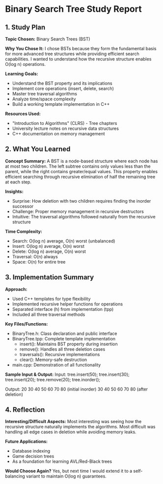 # Binary Search Tree Study Report

## 1. Study Plan

**Topic Chosen:** Binary Search Trees (BST)

**Why You Chose It:**
I chose BSTs because they form the fundamental basis for more advanced tree structures while providing efficient search capabilities. I wanted to understand how the recursive structure enables O(log n) operations.

**Learning Goals:**
- Understand the BST property and its implications
- Implement core operations (insert, delete, search)
- Master tree traversal algorithms
- Analyze time/space complexity
- Build a working template implementation in C++

**Resources Used:**
- "Introduction to Algorithms" (CLRS) - Tree chapters
- University lecture notes on recursive data structures
- C++ documentation on memory management

## 2. What You Learned

**Concept Summary:**
A BST is a node-based structure where each node has at most two children. The left subtree contains only values less than the parent, while the right contains greater/equal values. This property enables efficient searching through recursive elimination of half the remaining tree at each step.

**Insights:**
- Surprise: How deletion with two children requires finding the inorder successor
- Challenge: Proper memory management in recursive destructors
- Intuitive: The traversal algorithms followed naturally from the recursive structure

**Time Complexity:**
- Search: O(log n) average, O(n) worst (unbalanced)
- Insert: O(log n) average, O(n) worst
- Delete: O(log n) average, O(n) worst
- Traversal: O(n) always
- Space: O(n) for entire tree

## 3. Implementation Summary

**Approach:**
- Used C++ templates for type flexibility
- Implemented recursive helper functions for operations
- Separated interface (h) from implementation (tpp)
- Included all three traversal methods

**Key Files/Functions:**
- BinaryTree.h: Class declaration and public interface
- BinaryTree.tpp: Complete template implementation
  - insert(): Maintains BST property during insertion
  - remove(): Handles all three deletion cases
  - traversals(): Recursive implementations
  - clear(): Memory-safe destruction
- main.cpp: Demonstration of all functionality

**Sample Input & Output:**
Input:
tree.insert(50);
tree.insert(30);
tree.insert(20);
tree.remove(20);
tree.inorder();

Output:
20 30 40 50 60 70 80 (initial inorder)
30 40 50 60 70 80 (after deletion)

## 4. Reflection

**Interesting/Difficult Aspects:**
Most interesting was seeing how the recursive structure naturally implements the algorithms. Most difficult was handling all edge cases in deletion while avoiding memory leaks.

**Future Applications:**
- Database indexing
- Game decision trees
- As a foundation for learning AVL/Red-Black trees

**Would Choose Again?**
Yes, but next time I would extend it to a self-balancing variant to maintain O(log n) guarantees.
